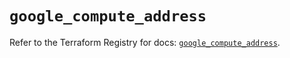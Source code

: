 # `google_compute_address`

Refer to the Terraform Registry for docs: [`google_compute_address`](https://registry.terraform.io/providers/hashicorp/google/6.5.0/docs/resources/compute_address).
